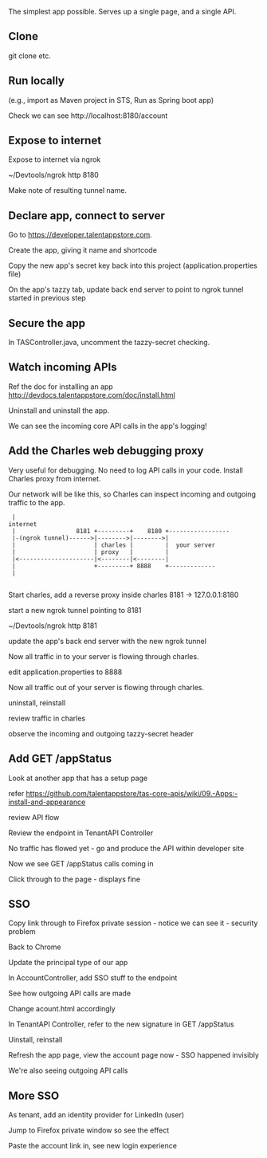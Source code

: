 The simplest app possible. Serves up a single page, and a single API.


Clone
-----
git clone etc.


Run locally
--------
(e.g., import as Maven project in STS, Run as Spring boot app)

Check we can see http://localhost:8180/account


Expose to internet
--------------
Expose to internet via ngrok

~/Devtools/ngrok http 8180

Make note of resulting tunnel name.


Declare app, connect to server
-------
Go to https://developer.talentappstore.com.

Create the app, giving it name and shortcode

Copy the new app's secret key back into this project (application.properties file)

On the app's tazzy tab, update back end server to point to ngrok tunnel started in previous step


Secure the app
-----------
In TASController.java, uncomment the tazzy-secret checking.


Watch incoming APIs
-----------
Ref the doc for installing an app http://devdocs.talentappstore.com/doc/install.html

Uninstall and uninstall the app.

We can see the incoming core API calls in the app's logging!


Add the Charles web debugging proxy
-------------
Very useful for debugging. No need to log API calls in your code. Install Charles proxy from internet.

Our network will be like this, so Charles can inspect incoming and outgoing traffic to the app.


````
 |
internet
 |                 8181 +---------+    8180 +-----------------
 |-(ngrok tunnel)------>|-------->|-------->|
 |                      | charles |         |  your server
 |                      | proxy   |         |
 |<---------------------|<--------|<--------|
 |                      +---------+ 8888    +-------------
 |


````

Start charles, add a reverse proxy inside charles
	8181 -> 127.0.0.1:8180

start a new ngrok tunnel pointing to 8181

~/Devtools/ngrok http 8181

update the app's back end server with the new ngrok tunnel   

Now all traffic in to your server is flowing through charles.

 

edit application.properties to 8888

Now all traffic out of your server is flowing through charles.

uninstall, reinstall


review traffic in charles

observe the incoming and outgoing tazzy-secret header

Add GET /appStatus
--------------
Look at another app that has a setup page 

refer https://github.com/talentappstore/tas-core-apis/wiki/09.-Apps:-install-and-appearance

review API flow

Review the endpoint in TenantAPI Controller

No traffic has flowed yet - go and produce the API within developer site

Now we see GET /appStatus calls coming in

Click through to the page - displays fine


SSO
------
Copy link through to Firefox private session - notice we can see it - security problem

Back to Chrome

Update the principal type of our app

In AccountController, add SSO stuff to the endpoint

See how outgoing API calls are made

Change acount.html accordingly

In TenantAPI Controller, refer to the new signature in GET /appStatus

Uinstall, reinstall

Refresh the app page, view the account page now - SSO happened invisibly

We're also seeing outgoing API calls


More SSO
-------
As tenant, add an identity provider for LinkedIn (user) 

Jump to Firefox private window so see the effect

Paste the account link in, see new login experience


